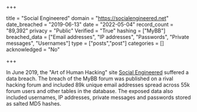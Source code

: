 +++

title = "Social Engineered"
domain = "https://socialengineered.net"
date_breached = "2019-06-13"
date = "2022-05-04"
record_count = "89,392"
privacy = "Public"
Verified = "True"
hashing = ["MyBB"]
breached_data = ["Email addresses", "IP addresses", "Passwords", "Private messages", "Usernames"]
type = ["posts","post"]
categories = []
acknowledged = "No"


+++


In June 2019, the &quot;Art of Human Hacking&quot; site <a href="https://socialengineered.net" target="_blank" rel="noopener">Social Engineered</a> suffered a data breach. The breach of the MyBB forum was published on a rival hacking forum and included 89k unique email addresses spread across 55k forum users and other tables in the database. The exposed data also included usernames, IP addresses, private messages and passwords stored as salted MD5 hashes.

